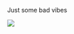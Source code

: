 Just some bad vibes
<p><img aling="center"src="https://user-images.githubusercontent.com/49580304/110318584-81067880-7fc2-11eb-8391-152d308e7f2b.gif"/></p>
